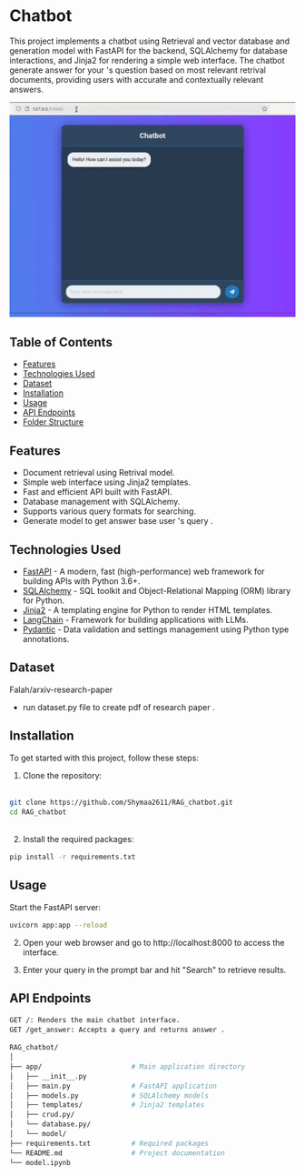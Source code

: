 # Chatbot

This project implements a chatbot using Retrieval and vector database  and generation model with FastAPI for the backend, SQLAlchemy for database interactions, and Jinja2 for rendering a simple web interface. The chatbot generate answer for your 's question based on most relevant retrival documents, providing users with accurate and contextually relevant answers.


![DEMO](demo.gif)


## Table of Contents

- [Features](#features)
- [Technologies Used](#technologies-used)
- [Dataset](#dataset)
- [Installation](#installation)
- [Usage](#usage)
- [API Endpoints](#api-endpoints)
- [Folder Structure](#folder-structure)



## Features

- Document retrieval using Retrival model.
- Simple web interface using Jinja2 templates.
- Fast and efficient API built with FastAPI.
- Database management with SQLAlchemy.
- Supports various query formats for searching.
- Generate model to get answer base user 's query .

## Technologies Used

- [FastAPI](https://fastapi.tiangolo.com/) - A modern, fast (high-performance) web framework for building APIs with Python 3.6+.
- [SQLAlchemy](https://www.sqlalchemy.org/) - SQL toolkit and Object-Relational Mapping (ORM) library for Python.
- [Jinja2](https://jinja.palletsprojects.com/en/3.0.x/) - A templating engine for Python to render HTML templates.
- [LangChain](https://langchain.readthedocs.io/en/latest/) - Framework for building applications with LLMs.
- [Pydantic](https://pydantic-docs.helpmanual.io/) - Data validation and settings management using Python type annotations.

## Dataset
Falah/arxiv-research-paper
- run dataset.py file to create pdf of research paper .

## Installation

To get started with this project, follow these steps:

1. Clone the repository:

```bash
   
git clone https://github.com/Shymaa2611/RAG_chatbot.git
cd RAG_chatbot
   
```

2. Install the required packages:
```bash
pip install -r requirements.txt

```

## Usage

Start the FastAPI server:
```bash
uvicorn app:app --reload
```
2. Open your web browser and go to http://localhost:8000 to access the interface.

3. Enter your query in the prompt bar and hit "Search" to retrieve results.

## API Endpoints
```bash
GET /: Renders the main chatbot interface.
GET /get_answer: Accepts a query and returns answer .
```
``` bash
RAG_chatbot/
│
├── app/                      # Main application directory
│   ├── __init__.py
│   ├── main.py               # FastAPI application
│   ├── models.py             # SQLAlchemy models
│   ├── templates/            # Jinja2 templates
│   ├── crud.py/              
│   └── database.py/             
│   └── model/ 
├── requirements.txt          # Required packages
└── README.md                 # Project documentation
└── model.ipynb               
```